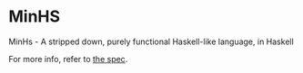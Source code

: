 # MinHS
MinHs - A stripped down, purely functional Haskell-like language, in Haskell

For more info, refer to [the spec](https://github.com/apoorvaanand1998/MinHS/blob/main/evaluator.pdf).
